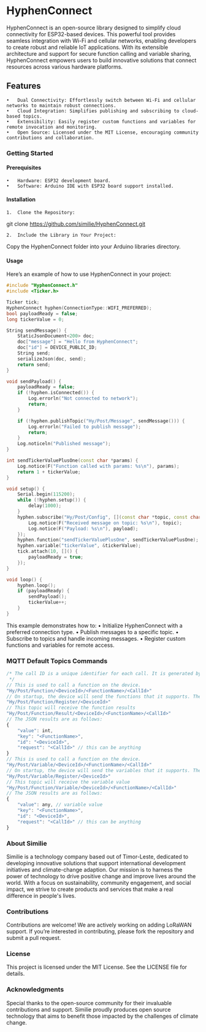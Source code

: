 # HyphenConnect

HyphenConnect is an open-source library designed to simplify cloud connectivity for ESP32-based devices. This powerful tool provides seamless integration with Wi-Fi and cellular networks, enabling developers to create robust and reliable IoT applications. With its extensible architecture and support for secure function calling and variable sharing, HyphenConnect empowers users to build innovative solutions that connect resources across various hardware platforms.

## Features

    •	Dual Connectivity: Effortlessly switch between Wi-Fi and cellular networks to maintain robust connections.
    •	Cloud Integration: Simplifies publishing and subscribing to cloud-based topics.
    •	Extensibility: Easily register custom functions and variables for remote invocation and monitoring.
    •	Open Source: Licensed under the MIT License, encouraging community contributions and collaboration.

### Getting Started

#### Prerequisites

    •	Hardware: ESP32 development board.
    •	Software: Arduino IDE with ESP32 board support installed.

#### Installation

    1.	Clone the Repository:

git clone https://github.com/similie/HyphenConnect.git

    2.	Include the Library in Your Project:

Copy the HyphenConnect folder into your Arduino libraries directory.

#### Usage

Here’s an example of how to use HyphenConnect in your project:

```cpp
#include "HyphenConnect.h"
#include <Ticker.h>

Ticker tick;
HyphenConnect hyphen(ConnectionType::WIFI_PREFERRED);
bool payloadReady = false;
long tickerValue = 0;

String sendMessage() {
    StaticJsonDocument<200> doc;
    doc["message"] = "Hello from HyphenConnect";
    doc["id"] = DEVICE_PUBLIC_ID;
    String send;
    serializeJson(doc, send);
    return send;
}

void sendPayload() {
    payloadReady = false;
    if (!hyphen.isConnected()) {
        Log.errorln("Not connected to network");
        return;
    }

    if (!hyphen.publishTopic("Hy/Post/Message", sendMessage())) {
        Log.errorln("Failed to publish message");
        return;
    }
    Log.noticeln("Published message");
}

int sendTickerValuePlusOne(const char *params) {
    Log.notice(F("Function called with params: %s\n"), params);
    return 1 + tickerValue;
}

void setup() {
    Serial.begin(115200);
    while (!hyphen.setup()) {
        delay(1000);
    }
    hyphen.subscribe("Hy/Post/Config", [](const char *topic, const char *payload) {
        Log.notice(F("Received message on topic: %s\n"), topic);
        Log.notice(F("Payload: %s\n"), payload);
    });
    hyphen.function("sendTickerValuePlusOne", sendTickerValuePlusOne);
    hyphen.variable("tickerValue", &tickerValue);
    tick.attach(10, []() {
        payloadReady = true;
    });
}

void loop() {
    hyphen.loop();
    if (payloadReady) {
        sendPayload();
        tickerValue++;
    }
}
```

This example demonstrates how to:
• Initialize HyphenConnect with a preferred connection type.
• Publish messages to a specific topic.
• Subscribe to topics and handle incoming messages.
• Register custom functions and variables for remote access.

### MQTT Default Topics Commands

```javascript
/* The call ID is a unique identifier for each call. It is generated by HyphenConnect and sent to the device. It should be generated by the calling application and sent to the request.
 */
// This is used to call a function on the device.
"Hy/Post/Function/<DeviceId>/<FunctionName>/<CallId>"
// On startup, the device will send the functions that it supports. These can be stored on by your application. Note the devices sends these one at a time
"Hy/Post/Function/Register/<DeviceId>"
// This topic will receive the function results
"Hy/Post/Function/Result/<DeviceId>/<FunctionName>/<CallId>"
// The JSON results are as follows:
{
    "value": int,
    "key": "<FunctionName>",
    "id": "<DeviceId>",
    "request": "<CallId>" // this can be anything
}
// This is used to call a function on the device.
"Hy/Post/Variable/<DeviceId>/<FunctionName>/<CallId>"
// On startup, the device will send the variables that it supports. These can be stored on by your application. Note the devices sends these one at a time
"Hy/Post/Variable/Register/<DeviceId>"
// This topic will receive the variable value
"Hy/Post/Function/Variable/<DeviceId>/<FunctionName>/<CallId>"
// The JSON results are as follows:
{
    "value": any, // variable value
    "key": "<FunctionName>",
    "id": "<DeviceId>",
    "request": "<CallId>" // this can be anything
}
```

### About Similie

Similie is a technology company based out of Timor-Leste, dedicated to developing innovative solutions that support international development initiatives and climate-change adaption. Our mission is to harness the power of technology to drive positive change and improve lives around the world. With a focus on sustainability, community engagement, and social impact, we strive to create products and services that make a real difference in people's lives.

### Contributions

Contributions are welcome! We are actively working on adding LoRaWAN support. If you’re interested in contributing, please fork the repository and submit a pull request.

### License

This project is licensed under the MIT License. See the LICENSE file for details.

### Acknowledgments

Special thanks to the open-source community for their invaluable contributions and support. Similie proudly produces open source technology that aims to benefit those impacted by the challenges of climate change.
